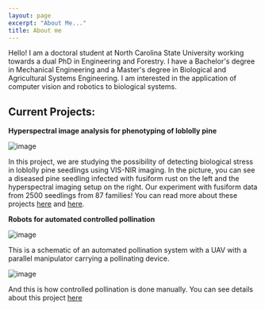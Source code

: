 ```yaml
---
layout: page
excerpt: "About Me..."
title: About me
---
```


Hello! I am a doctoral student at North Carolina State University working towards a dual PhD in Engineering and Forestry. I have a Bachelor's degree in Mechanical Engineering and a Master's degree in Biological and Agricultural Systems Engineering. I am interested in the application of computer vision and robotics to biological systems. 

## Current Projects:

__Hyperspectral image analysis for phenotyping of loblolly pine__    

![image](/images/data_acquisition.png)    

In this project, we are studying the possibility of detecting biological stress in loblolly pine seedlings using VIS-NIR imaging. In the picture, you can see a diseased pine seedling infected with fusiform rust on the left and the hyperspectral imaging setup on the right. Our experiment with fusiform data from 2500 seedlings from 87 families! You can read more about these projects [here](https://elibrary.asabe.org/abstract.asp?aid=51616) and [here](https://elibrary.asabe.org/abstract.asp?aid=51561).

__Robots for automated controlled pollination__      

![image](/images/poster_schematic4.png)       

This is a schematic of an automated pollination system with a UAV with a parallel manipulator carrying a pollinating device.

![image](/images/manual_pollination.png)  

And this is how controlled pollination is done manually. You can see details about this project [here](/_posts/2020-11-20-poster1.md)


